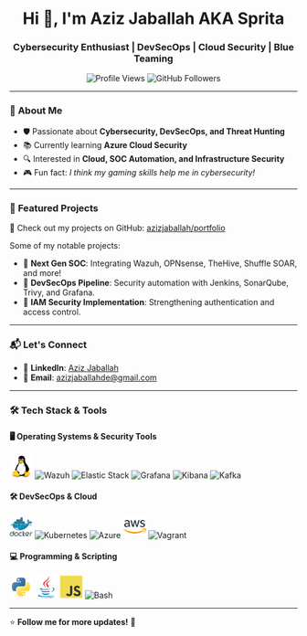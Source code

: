 <h1 align="center">Hi 👋, I'm Aziz Jaballah AKA Sprita</h1>
<h3 align="center">Cybersecurity Enthusiast | DevSecOps | Cloud Security | Blue Teaming</h3>

<p align="center">
  <img src="https://komarev.com/ghpvc/?username=azizjaballah&label=Profile%20Views&color=0e75b6&style=flat" alt="Profile Views" />
  <img src="https://img.shields.io/github/followers/azizjaballah?label=Followers" alt="GitHub Followers" />
</p>

---

### 🌟 **About Me**
- 🛡️ Passionate about **Cybersecurity, DevSecOps, and Threat Hunting**
- 📚 Currently learning **Azure Cloud Security**
- 🔍 Interested in **Cloud, SOC Automation, and Infrastructure Security**
- 🎮 Fun fact: *I think my gaming skills help me in cybersecurity!*

---

### 📂 **Featured Projects**
🚀 Check out my projects on GitHub: [azizjaballah/portfolio](https://github.com/azizjaballah/portfolio)

Some of my notable projects:
- 🔹 **Next Gen SOC**: Integrating Wazuh, OPNsense, TheHive, Shuffle SOAR, and more!
- 🔹 **DevSecOps Pipeline**: Security automation with Jenkins, SonarQube, Trivy, and Grafana.
- 🔹 **IAM Security Implementation**: Strengthening authentication and access control.

---

### 📬 **Let's Connect**
- 🔗 **LinkedIn**: [Aziz Jaballah](https://www.linkedin.com/in/aziz-jaballah/)
- 📧 **Email**: [azizjaballahde@gmail.com](mailto:azizjaballahde@gmail.com)

---

### 🛠 **Tech Stack & Tools**
#### 🖥️ **Operating Systems & Security Tools**
<p>
  <img src="https://raw.githubusercontent.com/devicons/devicon/master/icons/linux/linux-original.svg" alt="Linux" width="40" height="40"/>
  <img src="https://brandfetch.com/wazuh.com" alt="Wazuh" width="40" height="40"/>
  <img src="https://www.vectorlogo.zone/logos/elastic/elastic-icon.svg" alt="Elastic Stack" width="40" height="40"/>
  <img src="https://www.vectorlogo.zone/logos/grafana/grafana-icon.svg" alt="Grafana" width="40" height="40"/>
  <img src="https://www.vectorlogo.zone/logos/elasticco_kibana/elasticco_kibana-icon.svg" alt="Kibana" width="40" height="40"/>
  <img src="https://www.vectorlogo.zone/logos/apache_kafka/apache_kafka-icon.svg" alt="Kafka" width="40" height="40"/>
</p>

#### 🛠️ **DevSecOps & Cloud**
<p>
  <img src="https://raw.githubusercontent.com/devicons/devicon/master/icons/docker/docker-original-wordmark.svg" alt="Docker" width="40" height="40"/>
  <img src="https://www.vectorlogo.zone/logos/kubernetes/kubernetes-icon.svg" alt="Kubernetes" width="40" height="40"/>
  <img src="https://www.vectorlogo.zone/logos/microsoft_azure/microsoft_azure-icon.svg" alt="Azure" width="40" height="40"/>
  <img src="https://raw.githubusercontent.com/devicons/devicon/master/icons/amazonwebservices/amazonwebservices-original-wordmark.svg" alt="AWS" width="40" height="40"/>
  <img src="https://www.vectorlogo.zone/logos/vagrantup/vagrantup-icon.svg" alt="Vagrant" width="40" height="40"/>
</p>

#### 💻 **Programming & Scripting**
<p>
  <img src="https://raw.githubusercontent.com/devicons/devicon/master/icons/python/python-original.svg" alt="Python" width="40" height="40"/>
  <img src="https://raw.githubusercontent.com/devicons/devicon/master/icons/java/java-original.svg" alt="Java" width="40" height="40"/>
  <img src="https://raw.githubusercontent.com/devicons/devicon/master/icons/javascript/javascript-original.svg" alt="JavaScript" width="40" height="40"/>
  <img src="https://www.vectorlogo.zone/logos/gnu_bash/gnu_bash-icon.svg" alt="Bash" width="40" height="40"/>
</p>

---

⭐ **Follow me for more updates!** 🚀

